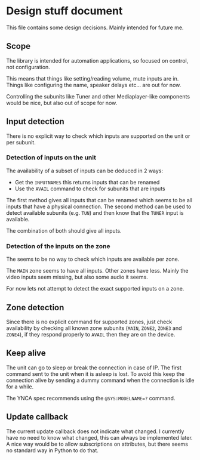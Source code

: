 # Design stuff document

This file contains some design decisions. Mainly intended for future me.

## Scope

The library is intended for automation applications, so focused on control, not configuration.

This means that things like setting/reading volume, mute inputs are in.
Things like configuring the name, speaker delays etc... are out for now.

Controlling the subunits like Tuner and other Mediaplayer-like components would be nice, but also out of scope for now.


## Input detection

There is no explicit way to check which inputs are supported on the unit or per subunit.


### Detection of inputs on the unit

The availability of a subset of inputs can be deduced in 2 ways:
 * Get the `INPUTNAMES` this returns inputs that can be renamed
 * Use the `AVAIL` command to check for subunits that are inputs

The first method gives all inputs that can be renamed which seems to be all inputs that have a physical connection.
The second method can be used to detect available subunits (e.g. `TUN`) and then know that the `TUNER` input is available.

The combination of both should give all inputs.


### Detection of the inputs on the zone

The seems to be no way to check which inputs are available per zone.

The `MAIN` zone seems to have all inputs. Other zones have less. Mainly the video inputs seem missing, but also some audio it seems.

For now lets not attempt to detect the exact supported inputs on a zone.


## Zone detection

Since there is no explicit command for supported zones, just check availability by checking all known zone subunits (`MAIN`, `ZONE2`, `ZONE3` and `ZONE4`), if they respond properly to `AVAIL` then they are on the device.


## Keep alive

The unit can go to sleep or break the connection in case of IP.
The first command sent to the unit when it is asleep is lost.
To avoid this keep the connection alive by sending a dummy command when the connection is idle for a while.

The YNCA spec recommends using the `@SYS:MODELNAME=?` command.


## Update callback

The current update callback does not indicate what changed.
I currently have no need to know what changed, this can always be implemented later.
A nice way would be to allow subscriptions on attributes, but there seems no standard way in Python to do that.
